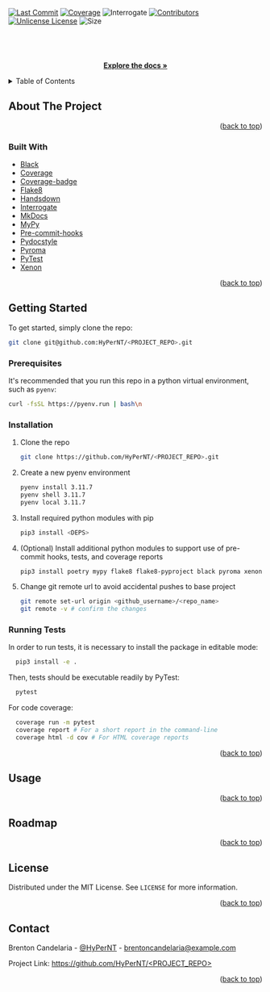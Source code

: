 <a id="readme-top"></a>
<!-- PROJECT SHIELDS -->
<!--
*** I'm using markdown "reference style" links for readability.
*** Reference links are enclosed in brackets [ ] instead of parentheses ( ).
*** See the bottom of this document for the declaration of the reference variables
*** for contributors-url, forks-url, etc. This is an optional, concise syntax you may use.
*** https://www.markdownguide.org/basic-syntax/#reference-style-links
-->
[![Last Commit][last-commit-shield]][last-commit-url]
[![Coverage][coverage-badge]][coverage-url]
![Interrogate][interrogate-shield]
[![Contributors][contributors-shield]][contributors-url]
[![Unlicense License][license-shield]][license-url]
![Size][repo-size-shield]

<br />
<div align="center">
  <a href="https://github.com/HyPerNT/<PROJECT_REPO>">
    <!-- <img src="https://upload.wikimedia.org/wikipedia/commons/c/c5/Wordle_Logo.svg" alt="Logo" width="80" height="80"> -->
  </a>

  <h3 align="center"><PROJECT></h3>

  <p align="center">
    <PROJECT_DESC>
    <br />
    <a href="https://hypernt.github.io/<PROJECT_REPO>/"><strong>Explore the docs »</strong></a>
    <br />
  </p>
</div>



<!-- TABLE OF CONTENTS -->
<details>
  <summary>Table of Contents</summary>
  <ol>
    <li>
      <a href="#about-the-project">About The Project</a>
    </li>
    <li>
      <a href="#getting-started">Getting Started</a>
      <ul>
        <li><a href="#prerequisites">Prerequisites</a></li>
        <li><a href="#installation">Installation</a></li>
        <li><a href="#running-tests">Running Tests</a></li>
      </ul>
    </li>
    <li><a href="#usage">Usage</a></li>
    <li><a href="#roadmap">Roadmap</a></li>
    <li><a href="#license">License</a></li>
    <li><a href="#contact">Contact</a></li>
  </ol>
</details>



<!-- ABOUT THE PROJECT -->
## About The Project

<!-- [![Product Name Screen Shot][product-screenshot]](https://example.com) -->

<p align="right">(<a href="#readme-top">back to top</a>)</p>



### Built With

* [Black](black-url)
* [Coverage](coverage-url)
* [Coverage-badge](coverage-badge-url)
* [Flake8](flake8-url)
* [Handsdown](hd-url)
* [Interrogate](int-url)
* [MkDocs](mkdocs-url)
* [MyPy](mypy-url)
* [Pre-commit-hooks](pch-url)
* [Pydocstyle](pds-url)
* [Pyroma](pyroma-url)
* [PyTest](pytest-url)
* [Xenon](xenon-url)

<p align="right">(<a href="#readme-top">back to top</a>)</p>



<!-- GETTING STARTED -->
## Getting Started

To get started, simply clone the repo:
```sh
git clone git@github.com:HyPerNT/<PROJECT_REPO>.git
```

### Prerequisites

It's recommended that you run this repo in a python virtual environment, such as `pyenv`:
```sh
curl -fsSL https://pyenv.run | bash\n
```

### Installation

1. Clone the repo
   ```sh
   git clone https://github.com/HyPerNT/<PROJECT_REPO>.git
   ```
2. Create a new pyenv environment
   ```sh
   pyenv install 3.11.7
   pyenv shell 3.11.7
   pyenv local 3.11.7
   ```
3. Install required python modules with pip
   ```sh
   pip3 install <DEPS>
   ```
4. (Optional) Install additional python modules to support use of pre-commit hooks, tests, and coverage reports
   ```sh
   pip3 install poetry mypy flake8 flake8-pyproject black pyroma xenon interrogate handsdown mkdocs pytest coverage coverage-badge isort conventional-pre-commit dos2unix
   ```
5. Change git remote url to avoid accidental pushes to base project
   ```sh
   git remote set-url origin <github_username>/<repo_name>
   git remote -v # confirm the changes
   ```

### Running Tests

In order to run tests, it is necessary to install the package in editable mode:
```sh
  pip3 install -e .
```

Then, tests should be executable readily by PyTest:
```sh
  pytest
```

For code coverage:
```sh
  coverage run -m pytest
  coverage report # For a short report in the command-line
  coverage html -d cov # For HTML coverage reports
```
<p align="right">(<a href="#readme-top">back to top</a>)</p>



<!-- USAGE EXAMPLES -->
## Usage


<p align="right">(<a href="#readme-top">back to top</a>)</p>



<!-- ROADMAP -->
## Roadmap


<p align="right">(<a href="#readme-top">back to top</a>)</p>

<!-- LICENSE -->
## License

Distributed under the MIT License. See `LICENSE` for more information.

<p align="right">(<a href="#readme-top">back to top</a>)</p>



<!-- CONTACT -->
## Contact

Brenton Candelaria - [@HyPerNT](https://discord.com/users/198554971954872320) - brentoncandelaria@example.com

Project Link: [https://github.com/HyPerNT/<PROJECT_REPO>](https://github.com/HyPerNt/<PROJECT_REPO>)

<p align="right">(<a href="#readme-top">back to top</a>)</p>

<!-- MARKDOWN LINKS & IMAGES -->
<!-- https://www.markdownguide.org/basic-syntax/#reference-style-links -->
[last-commit-shield]: https://img.shields.io/github/last-commit/HyPerNT/<PROJECT_REPO>
[last-commit-url]: https://github.com/HyPerNT/<PROJECT_REPO>/commits/main/
[contributors-shield]: https://img.shields.io/github/contributors/HyPerNT/<PROJECT_REPO>
[contributors-url]: https://github.com/HyPerNT/<PROJECT_REPO>/graphs/contributors
[license-shield]: https://img.shields.io/github/license/HyPerNT/<PROJECT_REPO>
[license-url]: https://github.com/HyPerNT/<PROJECT_REPO>/blob/main/LICENSE
[interrogate-shield]: ./badges/interrogate.svg
[repo-size-shield]: https://img.shields.io/github/languages/code-size/HyPerNT/<PROJECT_REPO>
[coverage-badge]: badges/coverage.svg

<!-- URLs for packages used by this project -->
[pytest-url]: https://docs.pytest.org/en/stable/
[black-url]: https://github.com/psf/black
[pch-url]: https://github.com/pre-commit/pre-commit-hooks
[flake8-url]: https://flake8.pycqa.org/en/latest/
[mypy-url]: https://mypy-lang.org
[xenon-url]: https://pypi.org/project/xenon/
[pyroma-url]: https://pypi.org/project/pyroma/
[int-url]: https://interrogate.readthedocs.io/en/latest/
[pds-url]: https://www.pydocstyle.org/en/stable/
[hd-url]: https://github.com/vemel/handsdown
[coverage-url]: https://coverage.readthedocs.io/en/7.9.1/
[coverage-badge-url]: https://pypi.org/project/coverage-badge/
[mkdocs-url]: https://www.mkdocs.org
